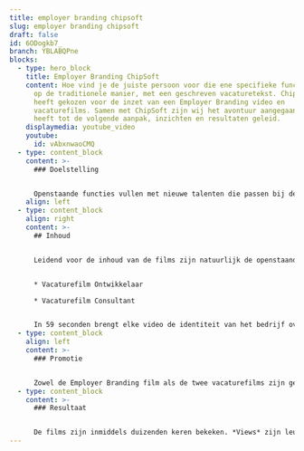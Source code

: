 ```yaml
---
title: employer branding chipsoft
slug: employer branding chipsoft
draft: false
id: 6ODogkb7_
branch: YBLABQPne
blocks:
  - type: hero_block
    title: Employer Branding ChipSoft
    content: Hoe vind je de juiste persoon voor die ene specifieke functie? Dat kan,
      op de traditionele manier, met een geschreven vacaturetekst. ChipSoft
      heeft gekozen voor de inzet van een Employer Branding video en
      vacaturefilms. Samen met ChipSoft zijn wij het avontuur aangegaan. Dat
      heeft tot de volgende aanpak, inzichten en resultaten geleid.
    displaymedia: youtube_video
    youtube:
      id: vAbxnwaoCMQ
  - type: content_block
    content: >-
      ### Doelstelling


      Openstaande functies vullen met nieuwe talenten die passen bij de bedrijfscultuur van ChipSoft. Daarnaast dient de Employer Branding film voor het versterken van het corporate merk.
    align: left
  - type: content_block
    align: right
    content: >-
      ## Inhoud


      Leidend voor de inhoud van de films zijn natuurlijk de openstaande vacatures: voor welke functie is een dergelijke vacaturefilm gewenst? Naast een algemene [Employer Branding](https://www.philenflo.nl/employer-branding/) video heeft ChipSoft logischerwijs gekozen voor twee [vacaturevideo’s](https://www.philenflo.nl/vacature-video/):


      * Vacaturefilm Ontwikkelaar

      * Vacaturefilm Consultant


      In 59 seconden brengt elke video de identiteit van het bedrijf over op de kijker. Daarnaast wordt in de video aandacht besteed aan de nodige skills die je voor de betreffende functie moet hebben. Om *feeling* met ChipSoft en de mensen die daar werken te krijgen, zijn voorafgaand aan de filmopnames de nodige bezoekjes en gesprekken geweest. Dit heeft geresulteerd tot treffende interview-vragen waarvan de uiteindelijk opgenomen quotes gebruikt zijn als verhaallijn van de films.
  - type: content_block
    align: left
    content: >-
      ### Promotie


      Zowel de Employer Branding film als de twee vacaturefilms zijn ge-upload naar [YouTube](https://www.youtube.com/watch?v=vAbxnwaoCMQ) en vervolgens gedeeld via het LinkedIn netwerk van ChipSoft en haar medewerkers.
  - type: content_block
    content: >-
      ### Resultaat


      De films zijn inmiddels duizenden keren bekeken. *Views* zijn leuk, maar bepalen niet zo zeer het succes van een video. Na het zien van de video, heeft de kijker een realistisch beeld van wat de functie en het bedrijf te bieden heeft. Dit heeft geleid tot kwalitatief betere reacties, prettige sollicitatiegesprekken en uiteindelijk toppersoneel!
---
```

